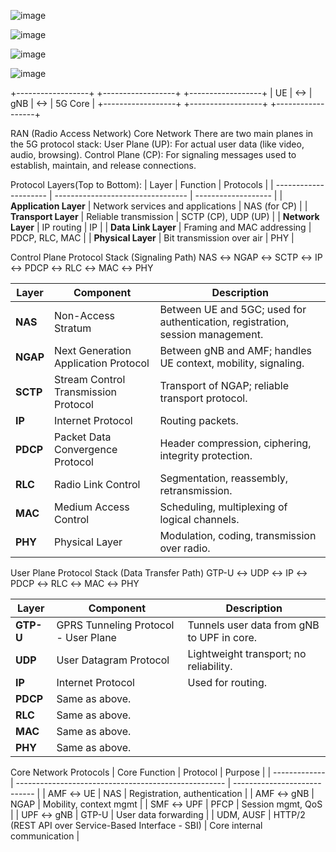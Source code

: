 ![image](https://github.com/user-attachments/assets/527600cc-a3e1-4a54-8701-a48e6477926e)

![image](https://github.com/user-attachments/assets/b4b35449-e507-4971-b192-de430f310c98)


![image](https://github.com/user-attachments/assets/f578f6a6-49f2-451a-a5b2-d4cfc0697a15)



![image](https://github.com/user-attachments/assets/b5aa8551-8612-4e48-b84e-1efcd9750f49)


+------------------+     +------------------+     +------------------+
|      UE          | <-> |      gNB         | <-> |     5G Core      |
+------------------+     +------------------+     +------------------+

        
        
RAN (Radio Access Network) Core Network
There are two main planes in the 5G protocol stack:
User Plane (UP): For actual user data (like video, audio, browsing).
Control Plane (CP): For signaling messages used to establish, maintain, and release connections.


Protocol Layers(Top to Bottom):
| Layer                 | Function                          | Protocols           |
| --------------------- | --------------------------------- | ------------------- |
| **Application Layer** | Network services and applications | NAS (for CP)        |
| **Transport Layer**   | Reliable transmission             | SCTP (CP), UDP (UP) |
| **Network Layer**     | IP routing                        | IP                  |
| **Data Link Layer**   | Framing and MAC addressing        | PDCP, RLC, MAC      |
| **Physical Layer**    | Bit transmission over air         | PHY                 |


Control Plane Protocol Stack (Signaling Path)
NAS ↔ NGAP ↔ SCTP ↔ IP ↔ PDCP ↔ RLC ↔ MAC ↔ PHY

| Layer    | Component                            | Description                                                                    |
| -------- | ------------------------------------ | ------------------------------------------------------------------------------ |
| **NAS**  | Non-Access Stratum                   | Between UE and 5GC; used for authentication, registration, session management. |
| **NGAP** | Next Generation Application Protocol | Between gNB and AMF; handles UE context, mobility, signaling.                  |
| **SCTP** | Stream Control Transmission Protocol | Transport of NGAP; reliable transport protocol.                                |
| **IP**   | Internet Protocol                    | Routing packets.                                                               |
| **PDCP** | Packet Data Convergence Protocol     | Header compression, ciphering, integrity protection.                           |
| **RLC**  | Radio Link Control                   | Segmentation, reassembly, retransmission.                                      |
| **MAC**  | Medium Access Control                | Scheduling, multiplexing of logical channels.                                  |
| **PHY**  | Physical Layer                       | Modulation, coding, transmission over radio.                                   |


User Plane Protocol Stack (Data Transfer Path)
GTP-U ↔ UDP ↔ IP ↔ PDCP ↔ RLC ↔ MAC ↔ PHY

| Layer     | Component                            | Description                                |
| --------- | ------------------------------------ | ------------------------------------------ |
| **GTP-U** | GPRS Tunneling Protocol - User Plane | Tunnels user data from gNB to UPF in core. |
| **UDP**   | User Datagram Protocol               | Lightweight transport; no reliability.     |
| **IP**    | Internet Protocol                    | Used for routing.                          |
| **PDCP**  | Same as above.                       |                                            |
| **RLC**   | Same as above.                       |                                            |
| **MAC**   | Same as above.                       |                                            |
| **PHY**   | Same as above.                       |                                            |

Core Network Protocols
| Core Function | Protocol                                             | Purpose                      |
| ------------- | ---------------------------------------------------- | ---------------------------- |
| AMF ↔ UE      | NAS                                                  | Registration, authentication |
| AMF ↔ gNB     | NGAP                                                 | Mobility, context mgmt       |
| SMF ↔ UPF     | PFCP                                                 | Session mgmt, QoS            |
| UPF ↔ gNB     | GTP-U                                                | User data forwarding         |
| UDM, AUSF     | HTTP/2 (REST API over Service-Based Interface - SBI) | Core internal communication  |

